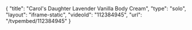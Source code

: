 {
    "title": "Carol's Daughter Lavender   Vanilla Body Cream",
    "type": "solo",
    "layout": "iframe-static",
    "videoId": "112384945",
    "url": "\/tvpembed\/112384945"
}
